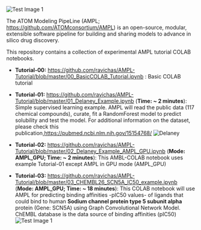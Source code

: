 ![Test Image 1](https://github.com/ravichas/AMPL-Tutorial/blob/master/Img/ATOM.PNG)

The ATOM Modeling PipeLine (AMPL; https://github.com/ATOMconsortium/AMPL) is an open-source, modular, extensible software pipeline for building and sharing models to advance in silico drug discovery.

This repository contains a collection of experimental AMPL tutorial COLAB notebooks.  

* **Tutorial-00:** https://github.com/ravichas/AMPL-Tutorial/blob/master/00_BasicCOLAB_Tutorial.ipynb : Basic COLAB tutorial


* **Tutorial-01:** https://github.com/ravichas/AMPL-Tutorial/blob/master/01_Delaney_Example.ipynb (**Time: ~ 2 minutes**): Simple supervised learning example.
AMPL will read the public data (117 chemical compounds), curate, fit a RandomForest model to predict solubility and test the model. For additional information on the dataset, please check this publication,https://pubmed.ncbi.nlm.nih.gov/15154768/ 
![Delaney](https://github.com/ravichas/AMPL-Tutorial/blob/master/Img/Delaney.PNG)


* **Tutorial-02:** https://github.com/ravichas/AMPL-Tutorial/blob/master/02_Delaney_Example_AMPL_GPU.ipynb (**Mode: AMPL_GPU; Time: ~ 2 minutes**): 
This AMBL-COLAB notebook uses example Tutorial-01 except AMPL in GPU mode (AMPL_GPU)

* **Tutorial-03:** https://github.com/ravichas/AMPL-Tutorial/blob/master/03_CHEMBL26_SCN5A_IC50_example.ipynb (**Mode: AMPL_GPU; Time: ~ 18 minutes**): 
This COLAB notebook will use AMPL for predicting binding affinities -pIC50 values- of ligands that could bind to human **Sodium channel protein type 5 subunit alpha** protein (Gene: SCN5A) using Graph Convolutional Network Model. ChEMBL database is the data source of binding affinities (pIC50)
![Test Image 1](https://github.com/ravichas/AMPL-Tutorial/blob/master/Img/SCN5A.PNG)


